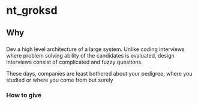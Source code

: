 # nt_groksd

## Why
###
Dev a high level architecture of a large system.
Unlike coding interviews where problem solving ability of the candidates is evaluated, design interviews consist of complicated and fuzzy
questions.  

These days, companies are least bothered about your pedigree, where you studied or where you come from but surely

### How to give
